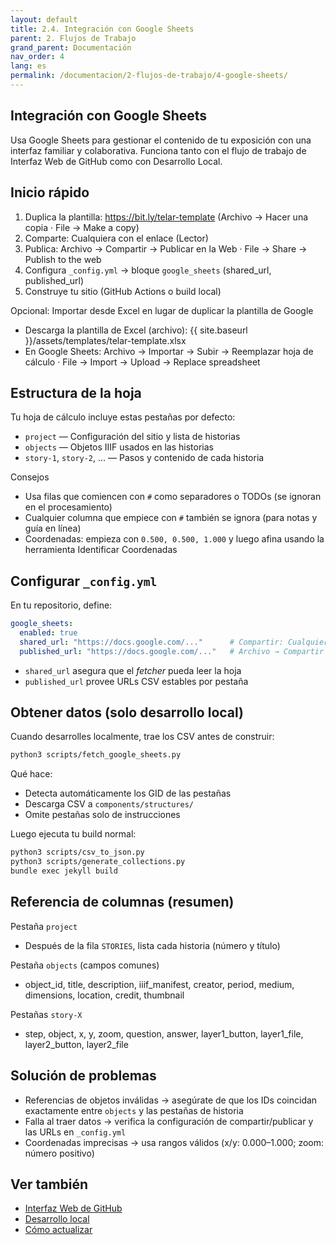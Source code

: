 ```yaml
---
layout: default
title: 2.4. Integración con Google Sheets
parent: 2. Flujos de Trabajo
grand_parent: Documentación
nav_order: 4
lang: es
permalink: /documentacion/2-flujos-de-trabajo/4-google-sheets/
---
```


## Integración con Google Sheets

Usa Google Sheets para gestionar el contenido de tu exposición con una interfaz familiar y colaborativa. Funciona tanto con el flujo de trabajo de Interfaz Web de GitHub como con Desarrollo Local.

## Inicio rápido

1. Duplica la plantilla: <https://bit.ly/telar-template> (Archivo → Hacer una copia · File → Make a copy)
2. Comparte: Cualquiera con el enlace (Lector)
3. Publica: Archivo → Compartir → Publicar en la Web · File → Share → Publish to the web
4. Configura `_config.yml` → bloque `google_sheets` (shared_url, published_url)
5. Construye tu sitio (GitHub Actions o build local)

Opcional: Importar desde Excel en lugar de duplicar la plantilla de Google

- Descarga la plantilla de Excel (archivo):
  {{ site.baseurl }}/assets/templates/telar-template.xlsx
- En Google Sheets: Archivo → Importar → Subir → Reemplazar hoja de cálculo · File → Import → Upload → Replace spreadsheet

## Estructura de la hoja

Tu hoja de cálculo incluye estas pestañas por defecto:

- `project` — Configuración del sitio y lista de historias
- `objects` — Objetos IIIF usados en las historias
- `story-1`, `story-2`, … — Pasos y contenido de cada historia

Consejos

- Usa filas que comiencen con `#` como separadores o TODOs (se ignoran en el procesamiento)
- Cualquier columna que empiece con `#` también se ignora (para notas y guía en línea)
- Coordenadas: empieza con `0.500, 0.500, 1.000` y luego afina usando la herramienta Identificar Coordenadas

## Configurar `_config.yml`

En tu repositorio, define:

```yaml
google_sheets:
  enabled: true
  shared_url: "https://docs.google.com/..."      # Compartir: Cualquiera con el enlace (Lector)
  published_url: "https://docs.google.com/..."   # Archivo → Compartir → Publicar en la Web · File → Share → Publish to the web
```

- `shared_url` asegura que el *fetcher* pueda leer la hoja
- `published_url` provee URLs CSV estables por pestaña

## Obtener datos (solo desarrollo local)

Cuando desarrolles localmente, trae los CSV antes de construir:

```bash
python3 scripts/fetch_google_sheets.py
```

Qué hace:

- Detecta automáticamente los GID de las pestañas
- Descarga CSV a `components/structures/`
- Omite pestañas solo de instrucciones

Luego ejecuta tu build normal:

```bash
python3 scripts/csv_to_json.py
python3 scripts/generate_collections.py
bundle exec jekyll build
```

## Referencia de columnas (resumen)

Pestaña `project`

- Después de la fila `STORIES`, lista cada historia (número y título)

Pestaña `objects` (campos comunes)

- object_id, title, description, iiif_manifest, creator, period, medium, dimensions, location, credit, thumbnail

Pestañas `story-X`

- step, object, x, y, zoom, question, answer, layer1_button, layer1_file, layer2_button, layer2_file

## Solución de problemas

- Referencias de objetos inválidas → asegúrate de que los IDs coincidan exactamente entre `objects` y las pestañas de historia
- Falla al traer datos → verifica la configuración de compartir/publicar y las URLs en `_config.yml`
- Coordenadas imprecisas → usa rangos válidos (x/y: 0.000–1.000; zoom: número positivo)

## Ver también

- [Interfaz Web de GitHub](/documentacion/2-flujos-de-trabajo/1-interfaz-web/)
- [Desarrollo local](/documentacion/2-flujos-de-trabajo/2-desarrollo-local/)
- [Cómo actualizar](/documentacion/2-flujos-de-trabajo/3-actualizar/)
